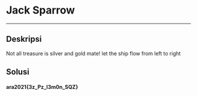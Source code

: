 # Jack Sparrow
---
## Deskripsi
Not all treasure is silver and gold mate! let the ship flow from left to right
## Solusi

#### ara2021{3z_Pz_l3m0n_SQZ}